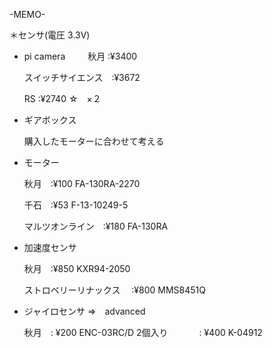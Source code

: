 
-MEMO-

＊センサ(電圧 3.3V)
 - pi camera
 　 
   　秋月 :¥3400

     スイッチサイエンス　:¥3672
     
     RS :¥2740 ☆　×２

 - ギアボックス
     
     購入したモーターに合わせて考える

 - モーター
     
     秋月　:¥100 FA-130RA-2270
     
     千石　:¥53  F-13-10249-5
     
     マルツオンライン　:¥180 FA-130RA

 - 加速度センサ
     
     秋月　:¥850 KXR94-2050
           
     
     ストロベリーリナックス　 :¥800 MMS8451Q

 - ジャイロセンサ ⇒　advanced
     
     秋月　: ¥200 ENC-03RC/D 2個入り
     　　
         　: ¥400 K-04912
